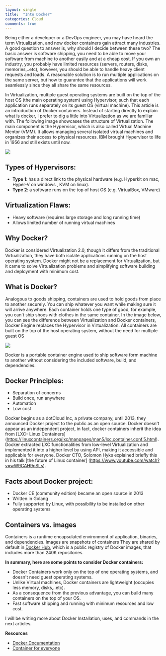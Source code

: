 ```yaml
---
layout: single
title:  "Into Docker"
categories: Cloud
comments: true
---
```


Being either a developer or a DevOps engineer, you may have heard the term Virtualization, and now docker containers gain attract 
many industries. A good question to answer is, why should I decide between these two?
The basic answer is software shipping, you need to be able to move your software from machine to another easily and at a cheap cost.
If you own an industry, you probably have limited resources (servers, routers, disks, memories,..etc), however, you should be able to handle heavy client requests and loads. 
A reasonable solution is to run multiple applications on the same server, but how to guarantee that the applications will work seamlessly 
since they all share the same resources.

In Virtualization, multiple guest operating systems are built on the top of the host OS (the main operating system) using Hypervisor, such that each application runs separately on its guest OS (virtual machine). This article is an introduction of Docker containers. 
Instead of starting directly to explain what is docker, I prefer to dig a little into Virtualization as we are familiar with.
The following image showcases the structure of Virtualization. The main component is the Hypervisor, which is also called Virtual Machine 
Mentor (VMM). It allows managing several isolated virtual machines and organizes their access to physical resources. 
IBM brought Hypervisor to life in 1956 and still exists until now.

![](https://i.imgur.com/wZFwk3z.png)

## Types of Hypervisors:

- **Type 1**: has a direct link to the physical hardware (e.g. Hyperkit on mac, Hyper-V on windows , KVM on linux).
- **Type 2**: a software runs on the top of host OS (e.g. VirtualBox, VMware)

## Virtualization Flaws:

- Heavy software (requires large storage and long running time)
- Allows limited number of running virtual machines 

## Why Docker?

Docker is considered Virtualization 2.0, though it differs from the traditional Virtualization, they have both isolate applications running on the host operating system. Docker might not be a replacement for Virtualization, but it came to solve Virtualization problems and simplifying software building and deployment with minimum cost.


## What is Docker?

Analogous to goods shipping, containers are used to hold goods from place to another securely. You can ship whatever you want while making sure it will arrive anywhere. Each container holds one type of good, for example, you can't ship shoes with clothes in the same container.
In the image below, you can see the difference between Virtualization and Docker containers, Docker Engine replaces the Hypervisor in Virtualization. All containers are built on the top of the host operating system, without the need for multiple guest OS

![](https://i.imgur.com/xeMELtE.jpg)

Docker is a portable container engine used to ship software form machine to another without considering the included software, build, and dependencies.

## Docker Principles:
- Separation of concerns
- Build once, run anywhere
- Automation
- Low cost


Docker begins as a dotCloud Inc, a private company, until 2013, they announced Docker project to the public as an open source. Docker doesn't appear as an independent project, in fact, docker containers inherit the idea from [LXC- Linux Containers] (https://linuxcontainers.org/lxc/manpages/man5/lxc.container.conf.5.html). Docker extracted LXC functionalities from low-level Virtualization and implemented it into a higher level by using API, making it accessible and applicable for everyone. Docker CTO, Solomon Hyks explained briefly this in his talk
[the future of Linux container] (https://www.youtube.com/watch?v=wW9CAH9nSLs).


## Facts about Docker project:

- Docker CE (community edition) became an open source in 2013
- Written in Golang
- Fully supported by Linux, with possibility to be installed on other operating systems

## Containers vs. images

Containers is a runtime encapsulated environment of application, binaries, and dependencies.
Images are snapshots of containers They are shared by default in [Docker Hub](https://hub.docker.com/), which is a public registry of Docker images, that includes more than 240K repositories.

**In summary, here are some points to consider Docker containers:**

- Docker Containers work only on the top of one operating systems, and doesn't need guest operating systems.
- Unlike Virtual machines, Docker containers are lightweight (occupies less memory, disks,..etc).
- As a consequence from the previous advantage, you can build many containers on the top of your OS.
- Fast software shipping and running with minimum resources and low cost.

I will be writing more about Docker Installation, uses, and commands in the next articles.

**Resources**
- [Docker Documentation](https://docs.docker.com/)
- [Container for everyone](https://linuxacademy.com/templates/default/assets/pdf/containers-for-everyone-ebook.pdf)



